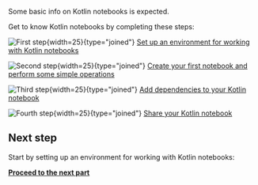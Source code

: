 [//]: # (title: Get started with Kotlin Notebook)

Some basic info on Kotlin notebooks is expected.

Get to know Kotlin notebooks by completing these steps:

![First step](icon-1.svg){width=25}{type="joined"} [Set up an environment for working with Kotlin notebooks](kotlin-notebook-set-up-env.md)

![Second step](icon-2.svg){width=25}{type="joined"} [Create your first notebook and perform some simple operations](kotlin-notebook-create.md)

![Third step](icon-3.svg){width=25}{type="joined"} [Add dependencies to your Kotlin notebook](kotlin-notebook-add-dependencies.md)

![Fourth step](icon-4.svg){width=25}{type="joined"} [Share your Kotlin notebook](kotlin-notebook-share.md)

## Next step

Start by setting up an environment for working with Kotlin notebooks:

**[Proceed to the next part](kotlin-notebook-set-up-env.md)**